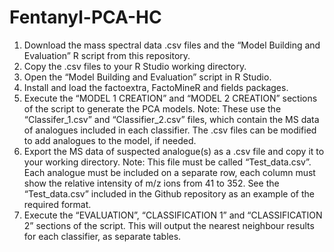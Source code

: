 # Fentanyl-PCA-HC

1.	Download the mass spectral data .csv files and the “Model Building and Evaluation” R script from this repository.
2.	Copy the .csv files to your R Studio working directory.
3.	Open the “Model Building and Evaluation” script in R Studio.
4.	Install and load the factoextra, FactoMineR and fields packages.
5.	Execute the “MODEL 1 CREATION” and “MODEL 2 CREATION” sections of the script to generate the PCA models.
  Note: These use the “Classifer_1.csv” and “Classifier_2.csv” files, which contain the MS data of analogues included in each classifier. The .csv files can be modified to add analogues to the model, if needed.
6.	Export the MS data of suspected analogue(s) as a .csv file and copy it to your working directory. 
  Note: This file must be called “Test_data.csv”. Each analogue must be included on a separate row, each column must show the relative intensity of m/z ions from 41 to 352. See the “Test_data.csv” included in the Github repository as an example of the required format.
7.	Execute the “EVALUATION”, “CLASSIFICATION 1” and “CLASSIFICATION 2” sections of the script. This will output the nearest neighbour results for each classifier, as separate tables. 
